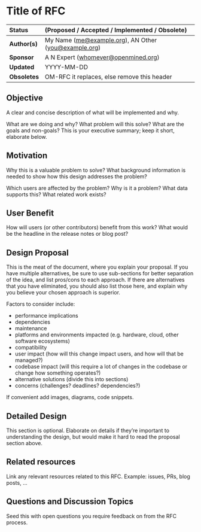 # Title of RFC

| Status        | (Proposed / Accepted / Implemented / Obsolete)       |
:-------------- |:---------------------------------------------------- |
| **Author(s)** | My Name (me@example.org), AN Other (you@example.org) |
| **Sponsor**   | A N Expert (whomever@openmined.org)                  |
| **Updated**   | YYYY-MM-DD                                           |
| **Obsoletes** | OM-RFC it replaces, else remove this header          |

## Objective

A clear and concise description of what will be implemented and why.

What are we doing and why? What problem will this solve? What are the goals and
non-goals? This is your executive summary; keep it short, elaborate below.

## Motivation

Why this is a valuable problem to solve? What background information is needed
to show how this design addresses the problem?

Which users are affected by the problem? Why is it a problem? What data supports
this? What related work exists?

## User Benefit

How will users (or other contributors) benefit from this work? What would be the
headline in the release notes or blog post?

## Design Proposal

This is the meat of the document, where you explain your proposal. If you have
multiple alternatives, be sure to use sub-sections for better separation of the
idea, and list pros/cons to each approach. If there are alternatives that you
have eliminated, you should also list those here, and explain why you believe
your chosen approach is superior.

Factors to consider include:

* performance implications
* dependencies
* maintenance
* platforms and environments impacted (e.g. hardware, cloud, other software
  ecosystems)
* compatibility
* user impact (how will this change impact users, and how will that be managed?)
* codebase impact (will this require a lot of changes in the codebase or change how something operates?)
* alternative solutions (divide this into sections)
* concerns (challenges? deadlines? dependencies?)

If convenient add images, diagrams, code snippets.

## Detailed Design

This section is optional. Elaborate on details if they’re important to
understanding the design, but would make it hard to read the proposal section
above.

## Related resources

Link any relevant resources related to this RFC. Example: issues, PRs, blog posts, ...

## Questions and Discussion Topics

Seed this with open questions you require feedback on from the RFC process.
